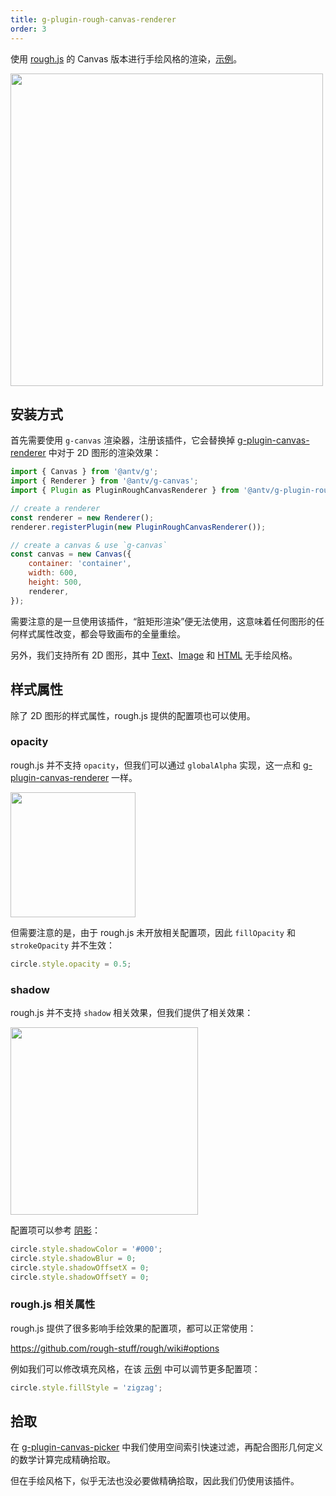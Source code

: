 ```yaml
---
title: g-plugin-rough-canvas-renderer
order: 3
---
```


使用 [rough.js](https://roughjs.com/) 的 Canvas 版本进行手绘风格的渲染，[示例](/zh/examples/plugins#rough)。

<img src="https://gw.alipayobjects.com/mdn/rms_6ae20b/afts/img/A*d4iiS5_3YVIAAAAAAAAAAAAAARQnAQ" width="500">

## 安装方式

首先需要使用 `g-canvas` 渲染器，注册该插件，它会替换掉 [g-plugin-canvas-renderer](/zh/docs/plugins/canvas-renderer) 中对于 2D 图形的渲染效果：

```js
import { Canvas } from '@antv/g';
import { Renderer } from '@antv/g-canvas';
import { Plugin as PluginRoughCanvasRenderer } from '@antv/g-plugin-rough-canvas-renderer';

// create a renderer
const renderer = new Renderer();
renderer.registerPlugin(new PluginRoughCanvasRenderer());

// create a canvas & use `g-canvas`
const canvas = new Canvas({
    container: 'container',
    width: 600,
    height: 500,
    renderer,
});
```

需要注意的是一旦使用该插件，“脏矩形渲染”便无法使用，这意味着任何图形的任何样式属性改变，都会导致画布的全量重绘。

另外，我们支持所有 2D 图形，其中 [Text](/zh/docs/api/basic/text)、[Image](/zh/docs/api/basic/image) 和 [HTML](/zh/docs/api/basic/html) 无手绘风格。

## 样式属性

除了 2D 图形的样式属性，rough.js 提供的配置项也可以使用。

### opacity

rough.js 并不支持 `opacity`，但我们可以通过 `globalAlpha` 实现，这一点和 [g-plugin-canvas-renderer](/zh/docs/plugins/canvas-renderer) 一样。

<img src="https://gw.alipayobjects.com/mdn/rms_6ae20b/afts/img/A*gl6ETYiyCCQAAAAAAAAAAAAAARQnAQ" width="200">

但需要注意的是，由于 rough.js 未开放相关配置项，因此 `fillOpacity` 和 `strokeOpacity` 并不生效：

```js
circle.style.opacity = 0.5;
```

### shadow

rough.js 并不支持 `shadow` 相关效果，但我们提供了相关效果：

<img src="https://gw.alipayobjects.com/mdn/rms_6ae20b/afts/img/A*JKLVSrYk7BYAAAAAAAAAAAAAARQnAQ" width="300">

配置项可以参考 [阴影](/zh/docs/api/basic/display-object#阴影)：

```js
circle.style.shadowColor = '#000';
circle.style.shadowBlur = 0;
circle.style.shadowOffsetX = 0;
circle.style.shadowOffsetY = 0;
```

### rough.js 相关属性

rough.js 提供了很多影响手绘效果的配置项，都可以正常使用：

https://github.com/rough-stuff/rough/wiki#options

例如我们可以修改填充风格，在该 [示例](/zh/examples/plugins#rough) 中可以调节更多配置项：

```js
circle.style.fillStyle = 'zigzag';
```

## 拾取

在 [g-plugin-canvas-picker](/zh/docs/plugins/canvas-picker) 中我们使用空间索引快速过滤，再配合图形几何定义的数学计算完成精确拾取。

但在手绘风格下，似乎无法也没必要做精确拾取，因此我们仍使用该插件。

